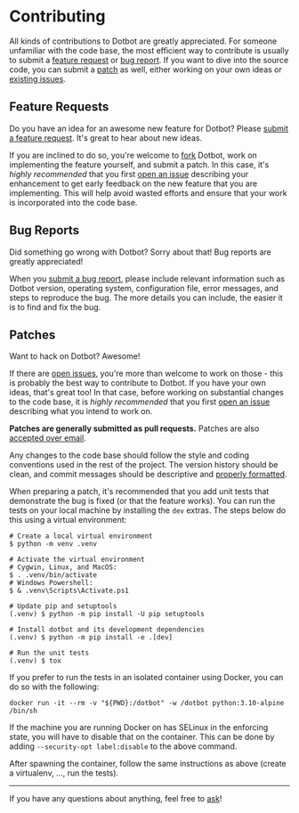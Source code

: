 # Contributing

All kinds of contributions to Dotbot are greatly appreciated. For someone
unfamiliar with the code base, the most efficient way to contribute is usually
to submit a [feature request](#feature-requests) or [bug report](#bug-reports).
If you want to dive into the source code, you can submit a [patch](#patches) as
well, either working on your own ideas or [existing issues][issues].

## Feature Requests

Do you have an idea for an awesome new feature for Dotbot? Please [submit a
feature request][issue]. It's great to hear about new ideas.

If you are inclined to do so, you're welcome to [fork][fork] Dotbot, work on
implementing the feature yourself, and submit a patch. In this case, it's
_highly recommended_ that you first [open an issue][issue] describing your
enhancement to get early feedback on the new feature that you are implementing.
This will help avoid wasted efforts and ensure that your work is incorporated
into the code base.

## Bug Reports

Did something go wrong with Dotbot? Sorry about that! Bug reports are greatly
appreciated!

When you [submit a bug report][issue], please include relevant information such
as Dotbot version, operating system, configuration file, error messages, and
steps to reproduce the bug. The more details you can include, the easier it is
to find and fix the bug.

## Patches

Want to hack on Dotbot? Awesome!

If there are [open issues][issues], you're more than welcome to work on those -
this is probably the best way to contribute to Dotbot. If you have your own
ideas, that's great too! In that case, before working on substantial changes to
the code base, it is _highly recommended_ that you first [open an issue][issue]
describing what you intend to work on.

**Patches are generally submitted as pull requests.** Patches are also
[accepted over email][email].

Any changes to the code base should follow the style and coding conventions
used in the rest of the project. The version history should be clean, and
commit messages should be descriptive and [properly
formatted][commit-messages].

When preparing a patch, it's recommended that you add unit tests
that demonstrate the bug is fixed (or that the feature works).
You can run the tests on your local machine by installing the `dev` extras.
The steps below do this using a virtual environment:

```shell
# Create a local virtual environment
$ python -m venv .venv

# Activate the virtual environment
# Cygwin, Linux, and MacOS:
$ . .venv/bin/activate
# Windows Powershell:
$ & .venv\Scripts\Activate.ps1

# Update pip and setuptools
(.venv) $ python -m pip install -U pip setuptools

# Install dotbot and its development dependencies
(.venv) $ python -m pip install -e .[dev]

# Run the unit tests
(.venv) $ tox
```

If you prefer to run the tests in an isolated container using Docker, you can
do so with the following:

```
docker run -it --rm -v "${PWD}:/dotbot" -w /dotbot python:3.10-alpine /bin/sh
```

If the machine you are running Docker on has SELinux in the enforcing state, you
will have to disable that on the container. This can be done by adding
`--security-opt label:disable` to the above command.

After spawning the container, follow the same instructions as above (create a
virtualenv, ..., run the tests).

---

If you have any questions about anything, feel free to [ask][email]!

[issue]: https://github.com/anishathalye/dotbot/issues/new
[issues]: https://github.com/anishathalye/dotbot/issues
[fork]: https://github.com/anishathalye/dotbot/fork
[email]: mailto:me@anishathalye.com
[commit-messages]: http://tbaggery.com/2008/04/19/a-note-about-git-commit-messages.html
